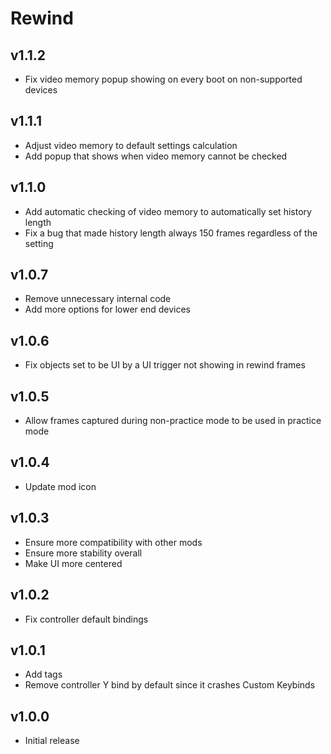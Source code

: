# Rewind
## v1.1.2
- Fix video memory popup showing on every boot on non-supported devices
## v1.1.1
- Adjust video memory to default settings calculation
- Add popup that shows when video memory cannot be checked
## v1.1.0
- Add automatic checking of video memory to automatically set history length
- Fix a bug that made history length always 150 frames regardless of the setting
## v1.0.7
- Remove unnecessary internal code
- Add more options for lower end devices 
## v1.0.6
- Fix objects set to be UI by a UI trigger not showing in rewind frames
## v1.0.5
- Allow frames captured during non-practice mode to be used in practice mode
## v1.0.4
- Update mod icon
## v1.0.3
- Ensure more compatibility with other mods
- Ensure more stability overall
- Make UI more centered
## v1.0.2
- Fix controller default bindings
## v1.0.1
- Add tags
- Remove controller Y bind by default since it crashes Custom Keybinds
## v1.0.0
- Initial release
